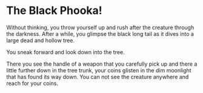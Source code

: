 # The Black Phooka!

Without thinking, you throw yourself up and rush after the creature through the darkness. After a while, you glimpse the black long tail as it dives into a large dead and hollow tree.

You sneak forward and look down into the tree.

There you see the handle of a weapon that you carefully pick up and there a little further down in the tree trunk, your coins glisten in the dim moonlight that has found its way down. You can not see the creature anywhere and reach for your coins.

<!-- Roll for luck_ -->
